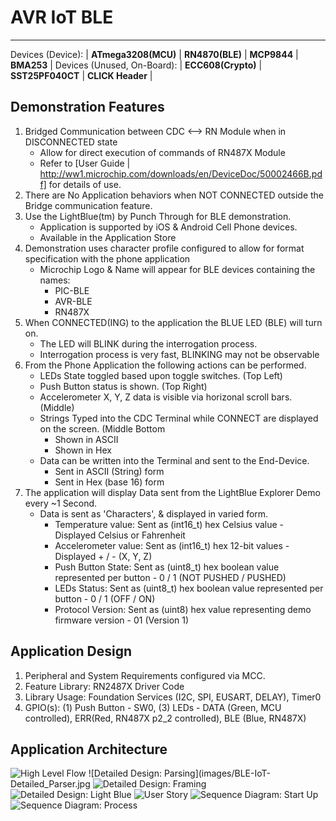 # AVR IoT BLE
---
Devices (Device): \| **ATmega3208(MCU)** \| **RN4870(BLE)** \| **MCP9844** \| **BMA253** \|
Devices (Unused, On-Board): \| **ECC608(Crypto)** \| **SST25PF040CT** \| **CLICK Header** \|

## Demonstration Features
1. Bridged Communication between CDC <--> RN Module when in DISCONNECTED state
    - Allow for direct execution of commands of RN487X Module
    - Refer to [User Guide | http://ww1.microchip.com/downloads/en/DeviceDoc/50002466B.pdf] for details of use. 
2. There are No Application behaviors when NOT CONNECTED outside the Bridge communication feature.
3. Use the LightBlue(tm) by Punch Through for BLE demonstration. 
    - Application is supported by iOS & Android Cell Phone devices.
    - Available in the Application Store
4.  Demonstration uses character profile configured to allow for format specification with the phone application
    - Microchip Logo & Name will appear for BLE devices containing the names:
        * PIC-BLE
        * AVR-BLE
        * RN487X
5. When CONNECTED(ING) to the application the BLUE LED (BLE) will turn on.
    - The LED will BLINK during the interrogation process.
    - Interrogation process is very fast, BLINKING may not be observable
6. From the Phone Application the following actions can be performed.
    - LEDs State toggled based upon toggle switches. (Top Left)
    - Push Button status is shown. (Top Right)
    - Accelerometer X, Y, Z data is visible via horizonal scroll bars. (Middle)
    - Strings Typed into the CDC Terminal while CONNECT are displayed on the screen. (Middle Bottom
        * Shown in ASCII
        * Shown in Hex
    - Data can be written into the Terminal and sent to the End-Device.
        * Sent in ASCII (String) form
        * Sent in Hex (base 16) form
6. The application will display Data sent from the LightBlue Explorer Demo every ~1 Second.
    - Data is sent as 'Characters', & displayed in varied form.
        * Temperature value: Sent as (int16_t) hex Celsius value - Displayed Celsius or Fahrenheit
        * Accelerometer value: Sent as (int16_t) hex 12-bit values - Displayed + / - (X, Y, Z)
        * Push Button State: Sent as (uint8_t) hex boolean value represented per button - 0 / 1 (NOT PUSHED / PUSHED)
        * LEDs Status: Sent as (uint8_t) hex boolean value  represented per button - 0 / 1 (OFF / ON)
        * Protocol Version: Sent as (uint8) hex value representing demo firmware version - 01 (Version 1)

## Application Design
1. Peripheral and System Requirements configured via MCC.
2. Feature Library: RN2487X Driver Code
3. Library Usage: Foundation Services (I2C, SPI, EUSART, DELAY), Timer0
4. GPIO(s): (1) Push Button - SW0, (3) LEDs - DATA (Green, MCU controlled), ERR(Red, RN487X p2_2 controlled), BLE (Blue, RN487X)

## Application Architecture
![High Level Flow](images/BLE-IoT-HighLevel.jpg)
![Detailed Design: Parsing](images/BLE-IoT-Detailed_Parser.jpg
![Detailed Design: Framing](images/BLE-IoT-Framing.jpg)
![Detailed Design: Light Blue](images/BLE-IoT-LightBlue.jpg)
![User Story](images/BLE-IoT-User-Story.jpg)
![Sequence Diagram: Start Up](images/BLE-IoT-Start-Sequence.jpg)
![Sequence Diagram: Process](images/BLE-IoT-Sequence.jpg)
```
